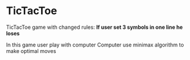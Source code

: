 # TicTacToe
TicTacToe game with changed rules:
**If user set 3 symbols in one line he loses**

In this game user play with computer
Computer use minimax algorithm to make optimal moves
